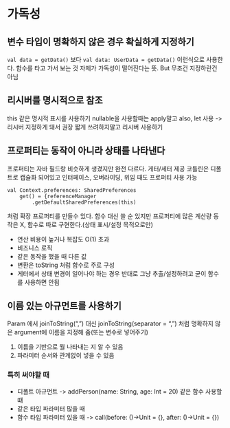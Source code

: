 # 가독성
## 변수 타입이 명확하지 않은 경우 확실하게 지정하기
`val data = getData()`  보다 `val data: UserData = getData()` 이런식으로 사용한다. 함수를 타고 가서 보는 것 자체가 가독성이 떨어진다는 뜻. But 무조건 지정하란건 아님

## 리시버를 명시적으로 참조
this 같은 명시적 표시를 사용하기
nullable을 사용할때는 apply말고 also, let 사용 -> 리시버 지정하게 돼서 권장
짧게 쓰려하지말고 리시버 사용하기

## 프로퍼티는 동작이 아니라 상태를 나타낸다
프로퍼티는 자바 필드랑 비슷하게 생겼지만 완전 다르다.
게터/세터 제공
코틀린은 디폴트로 캡슐화 되어있고 인터페이스, 오버라이딩, 위임 때도 프로퍼티 사용 가능

```
val Context.preferences: SharedPreferences
	get() = {referenceManager
		.getDefaultSharedPreferences(this)
```
처럼 확장 프로퍼티를 만들수 있다. 함수 대신 쓸 순 있지만 프로퍼티에 많은 계산량 동작은 X, 함수로 따로 구현한다.(상태 표시/설정 목적으로만)
* 연산 비용이 높거나 복잡도 O(1) 초과
* 비즈니스 로직
* 같은 동작을 했을 때 다른 값
* 변환은 toString 처럼 함수로 주로 구성
* 게터에서 상태 변경이 일어나야 하는 경우
반대로 그냥 추출/설정하려고 굳이 함수를 사용하면 안됨

## 이름 있는 아규먼트를 사용하기
Param 에서  joinToString(“,”) 대신 joinToString(separator = “,”) 
처럼 명확하지 않은 argument에 이름을 지정해 줌(또는 변수로 넣어주기)

1. 이름을 기반으로 뭘 나타내는 지 알 수 있음
2. 파라미터 순서와 관계없이 넣을 수 있음

### 특히 써야할 때
* 디폴트 아규먼트 -> addPerson(name: String, age: Int = 20) 같은 함수 사용할 떄
* 같은 타입 파라미터 많을 때 
* 함수 타입 파라미터 있을 때 -> call(before: ()->Unit = {}, after: ()->Unit = {}) 

